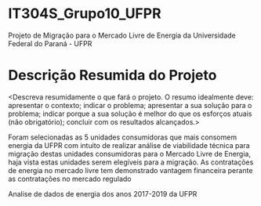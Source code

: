 # IT304S_Grupo10_UFPR
Projeto de Migração para o Mercado Livre de Energia da Universidade Federal do Paraná - UFPR

# Descrição Resumida do Projeto
<Descreva resumidamente o que fará o projeto. O resumo idealmente deve: apresentar o contexto; indicar o problema; apresentar a sua solução para o problema; indicar porque a sua solução é melhor do que os esforços atuais (não obrigatório); concluir com os resultados alcançados.>

Foram selecionadas as 5 unidades consumidoras que mais consomem energia da UFPR com intuito de realizar análise de viabilidade técnica para migração destas unidades consumidoras para o Mercado Livre de Energia, haja vista estas unidades serem elegíveis para a migração.
As contratações de energia no mercado livre tem demonstrado vantagem financeira perante as contratações no mercado regulado


Analise de dados de energia dos anos 2017-2019 da UFPR
